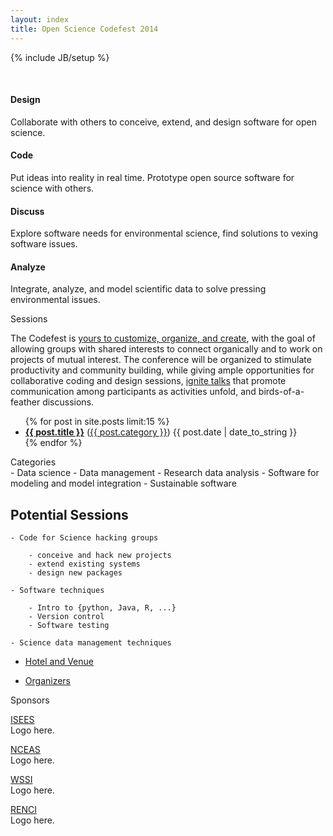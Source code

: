```yaml
---
layout: index
title: Open Science Codefest 2014
---
```

{% include JB/setup %}

<div><p>&nbsp</p></div>
<div class="container-fluid">
  <div class="row-fluid">
    <div class="span3 text-box">
      <h4>Design</h4>
      <p>Collaborate with others to conceive, extend, and design software for open science.</p>
    </div>
    <div class="span3 text-box">
      <h4>Code</h4>
      <p>Put ideas into reality in real time. Prototype open source software for science with others.</p>
    </div>
    <div class="span3 text-box">
      <h4>Discuss</h4>
      <p>Explore software needs for environmental science, find solutions to vexing software issues.</p>
    </div>
    <div class="span3 text-box">
      <h4>Analyze</h4>
      <p>Integrate, analyze, and model scientific data to solve pressing environmental issues.</p>
    </div>
  </div>
</div>

<div class="title" id="activities">
  <i class="icon-coffee">
  </i>
  Sessions
</div> 

The Codefest is [yours to customize, organize, and create](http://en.wikipedia.org/wiki/Unconference), with the goal of allowing groups with shared interests to connect organically and to work on projects of mutual interest. The conference will be organized to stimulate productivity and community building, while giving ample opportunities for collaborative coding and design sessions, [ignite talks](http://en.wikipedia.org/wiki/Lightning_talk) that promote communication among participants as activities unfold, and birds-of-a-feather discussions.

<div class="hidden-phone">
  <ul class="posts">
    {% for post in site.posts limit:15 %}
      <li class="posts-title"><span class="alignleft"><a href="{{ BASE_PATH }}{{ post.url }}"><b>{{ post.title }}</b></a> (<a href="{{ BASE_PATH }}categories#{{ post.category }}-ref">{{ post.category }}</a>)</span> <span class="alignright">{{ post.date | date_to_string }}</span></li>
    {% endfor %}
  </ul>
</div>

<div class="title" id="activities">
  <i class="icon-coffee">
  </i>
  Categories
</div> 
    - Data science
    - Data management
    - Research data analysis
    - Software for modeling and model integration
    - Sustainable software

## Potential Sessions

    - Code for Science hacking groups

        - conceive and hack new projects
        - extend existing systems
        - design new packages

    - Software techniques

        - Intro to {python, Java, R, ...}
        - Version control
        - Software testing

    - Science data management techniques

- [Hotel and Venue](venue)

- [Organizers](organizers)

<div class="title" id="sponsors">
  <i class="icon-coffee">
  </i>
  Sponsors
</div> 
<div class="container-fluid">
  <div class="row-fluid">
    <div class="span3 text-box">
      <p><a href="http://isees.nceas.ucsb.edu">ISEES</a><br />
         Logo here.
      </p>
    </div>
    <div class="span3 text-box">
      <p><a href="http://www.nceas.ucsb.edu">NCEAS</a><br />
         Logo here.
      </p>
    </div>
    <div class="span3 text-box">
      <p><a href="http://example.com">WSSI</a><br />
         Logo here.
      </p>
    </div>
    <div class="span3 text-box">
      <p><a href="http://example.com">RENCI</a><br />
         Logo here.
      </p>
    </div>
  </div>
</div>

